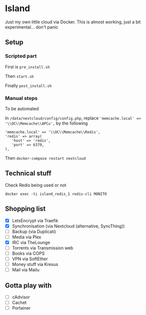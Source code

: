 # Island

Just my own little cloud via Docker. This is almost working, just a bit experimental... don't panic

## Setup

### Scripted part

First is `pre_install.sh`

Then `start.sh`

Finally `post_install.sh`

### Manual steps

To be automated

In `/data/nextcloud/config/config.php`, replace `'memcache.local' => '\\OC\\Memcache\\APCu',` by the following

```
'memcache.local' => '\\OC\\Memcache\\Redis',
'redis' => array(
   'host' => 'redis',
   'port' => 6379,
),
```

Then `docker-compose restart nextcloud`

## Technical stuff

Check Redis being used or not

```
docker exec -ti island_redis_1 redis-cli MONITO
```

## Shopping list

- [x] LetsEncrypt via Traefik
- [x] Synchronisation (via Nextcloud (alternative, SyncThing))
- [ ] Backup (via Duplicati)
- [ ] Media via Plex
- [X] IRC via TheLounge
- [ ] Torrents via Transmission web
- [ ] Books via COPS
- [ ] VPN via SoftEther
- [ ] Money stuff via Kresus
- [ ] Mail via Mailu

## Gotta play with

- [ ] cAdvisor
- [ ] Cachet
- [ ] Portainer
